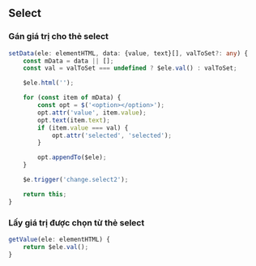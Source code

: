 ## Select
### Gán giá trị cho thẻ select
```typescript
setData(ele: elementHTML, data: {value, text}[], valToSet?: any) {
	const mData = data || [];
	const val = valToSet === undefined ? $ele.val() : valToSet;

	$ele.html('');

	for (const item of mData) {
		const opt = $('<option></option>');
		opt.attr('value', item.value);
		opt.text(item.text);
		if (item.value === val) {
			opt.attr('selected', 'selected');
		}

		opt.appendTo($ele);
	}

	$e.trigger('change.select2');

	return this;
}
```
### Lấy giá trị được chọn từ thẻ select
```typescript
getValue(ele: elementHTML) {
	return $ele.val();
}
```
